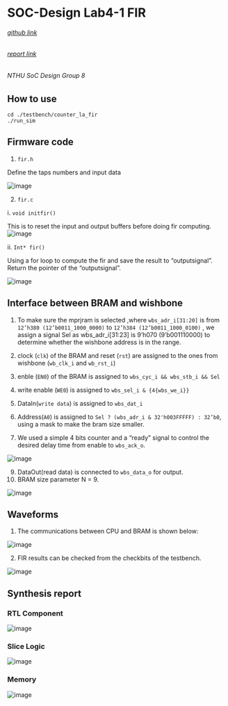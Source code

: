 # SOC-Design Lab4-1 FIR

###### [github link](https://github.com/Charlee0207/SOC-Design/tree/main/Lab4-1)

###### [report link](https://hackmd.io/ZRIFy4t8Rai-nfZyGJMa9A?both)

###### NTHU SoC Design Group 8

## How to use

```
cd ./testbench/counter_la_fir
./run_sim
```

## Firmware code
1. `fir.h`
   
Define the taps numbers and input data

![image](https://github.com/Charlee0207/SOC-Design/assets/85032763/3b45357e-9fd1-4278-960b-b374d0830e41)

2.  `fir.c`
   
   i.   `void initfir()`

This is to reset the input and output buffers before doing fir computing.
![image](https://github.com/Charlee0207/SOC-Design/assets/85032763/885e1b29-b3ab-4eba-82a9-b45ce0f1aea3)

   ii.  `Int* fir()`

 Using a for loop to compute the fir and save the result to “outputsignal”.
 Return the pointer of the “outputsignal”.
    
 ![image](https://github.com/Charlee0207/SOC-Design/assets/85032763/36a5dc5f-496e-4552-b51e-22d951b6aad5)

## Interface between BRAM and wishbone

1. To make sure the mprjram is selected ,where `wbs_adr_i[31:20]` is from `12’h380 (12’b0011_1000_0000)` to `12’h384 (12’b0011_1000_0100)` ,
we assign a signal Sel as wbs_adr_i[31:23] is 9’h070 (9’b001110000) to determine whether the wishbone address is in the range.

2. clock (`clk`) of the BRAM and reset (`rst`) are assigned to the ones from wishbone (`wb_clk_i` and `wb_rst_i`)
3. enble (`EN0`) of the BRAM is assigned to `wbs_cyc_i && wbs_stb_i && Sel`
4. write enable (`WE0`) is assigned to `wbs_sel_i & {4{wbs_we_i}}`
5. DataIn(`write data`) is assigned to `wbs_dat_i`
6. Address(`A0`) is assigned to `Sel ? (wbs_adr_i & 32'h003FFFFF) : 32’b0`, using a mask to make the bram size smaller.
7. We used a simple 4 bits counter and a “ready” signal to control the desired delay time from enable to `wbs_ack_o`.
   
![image](https://github.com/Charlee0207/SOC-Design/assets/85032763/5e78b378-96eb-41ff-a9b5-7c4340c08335)
  
9. DataOut(read data) is connected to `wbs_data_o` for output.
10. BRAM size parameter N = 9.

![image](https://github.com/Charlee0207/SOC-Design/assets/85032763/a8a03db4-6501-4128-8686-6f21b261b604)

## Waveforms

1. The communications between CPU and BRAM is shown below:

![image](https://github.com/Charlee0207/SOC-Design/assets/85032763/74db26c1-3537-4d26-930e-e4c62ba305fb)

2. FIR results can be checked from the checkbits of the testbench.

![image](https://github.com/Charlee0207/SOC-Design/assets/85032763/1e2dd66f-a7b5-41ce-92fe-15638526b0a9)

## Synthesis report
### RTL Component
![image](https://github.com/Charlee0207/SOC-Design/assets/85032763/ab4232fe-1b35-4dc6-a483-65d48591f7df)

### Slice Logic
![image](https://github.com/Charlee0207/SOC-Design/assets/85032763/ed958345-c6c4-4316-8168-ca7af4788d34)


### Memory
![image](https://github.com/Charlee0207/SOC-Design/assets/85032763/858b62f9-ce3a-4a17-9d10-0e35ec23133d)







